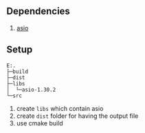 ## Dependencies

1. [asio](https://think-async.com/Asio/)


## Setup

```
E:.
├─build
├─dist
├─libs
│  └─asio-1.30.2
└─src
```

1. create `libs` which contain asio 
2. create `dist` folder for having the output file
3. use cmake build